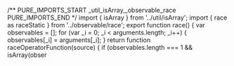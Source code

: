 /** PURE_IMPORTS_START _util_isArray,_observable_race PURE_IMPORTS_END */
import { isArray } from '../util/isArray';
import { race as raceStatic } from '../observable/race';
export function race() {
    var observables = [];
    for (var _i = 0; _i < arguments.length; _i++) {
        observables[_i] = arguments[_i];
    }
    return function raceOperatorFunction(source) {
        if (observables.length === 1 && isArray(obser